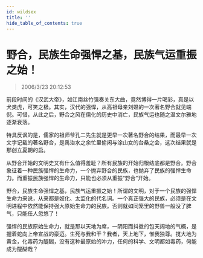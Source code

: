 ```yaml
---
id: wildsex
title: ''
hide_table_of_contents: true
---
```


# 野合，民族生命强悍之基，民族气运重振之始！

> 2006/3/23 20:12:53

前段时间的《汉武大帝》，如江南丝竹强奏关东大曲，竟然博得一片喝彩，真是以犬类虎，可笑之极。其实，汉代的强悍，从高祖母亲刘媪的一次著名野合就见端倪。可惜，从此之后，野合之风在儒化的历史中消亡，民族气运也随之温文尔雅地逐渐衰落。

特具反讽的是，儒家的祖师爷孔二先生就是更早一次著名野合的结果，而最早一次文字记载的著名野合，是禹治水之余忙里偷闲与涂山女的台桑之会，这次结果就是那创立夏朝的启。

从野合开始的文明史又有什么值得羞耻？所有民族的开始归根结底都是野合。野合象征着一种民族强悍的生命力，一个抛弃野合的民族，也抛弃了民族的强悍生命力。而重振民族强悍的生命力，只能也必须从重振“野合”开始。

野合，民族生命强悍之基，民族气运重振之始！所谓的文明，对于一个民族的强悍生命力来说，从来都是奴化、太监化的代名词。一个真正强大的民族，必须是在文明进程中依然能保持强大原始生命力的民族。否则就如同笼里的野兽一般没了脾气，只能任人忽悠了！

强悍的民族原始生命力，就是那以天地为席，一阴阳而抖擞的包天阔地的气概，是握着蛇向上帝宣战的豪迈。生死与我和干？我者，天上地下，惟我独尊。搅大地为黄金，化毒药为醍醐，没有这种最原始的冲力，任何的科学、文明都如毒药，何能成为醍醐哉？